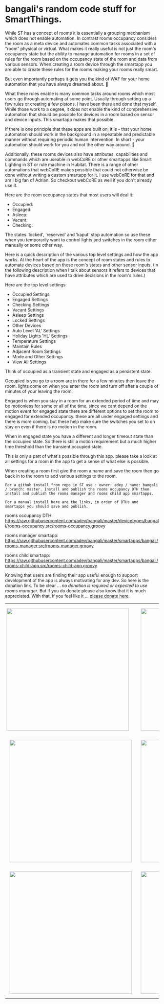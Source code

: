 # bangali's random code stuff for SmartThings.

While ST has a concept of rooms it is essentially a grouping mechanism which does not enable automation. In contrast rooms occupancy considers the room as a meta device and automates common tasks associated with a “room” physical or virtual. What makes it really useful is not just the room's occupancy state but the ability to manage automation for rooms in a set of rules for the room based on the occupancy state of the room and data from various sensors. When creating a room device through the smartapp you are able to create these rules for the rooms making your rooms really smart.

But even importantly perhaps it gets you the kind of WAF for your home automation that you have always dreamed about. 🙂

What these rules enable is many common tasks around rooms which most users go through automating at some point. Usually through setting up a few rules or creating a few pistons. I have been there and done that myself. While those work to a degree, it does not enable the kind of comprehensive automation that should be possible for devices in a room based on sensor and device inputs. This smartapp makes that possible.

If there is one principle that these apps are built on, it is - that your home automation should work in the background in a repeatable and predictable manner without requiring periodic human intervention. In short - your automation should work for you and not the other way around. 🙂

Additionally, these rooms devices also have attributes, capabilities and commands which are useable in webCoRE or other smartapps like Smart Lighting in ST or rule machine in Hubitat. There is a range of other automations that webCoRE makes possible that could not otherwise be done without writing a custom smartapp for it. I use webCoRE for that and am I big fan of Adrian. So checkout webCoRE as well if you don't already use it.

Here are the room occupancy states that most users will deal it:
- Occupied:
- Engaged:
- Asleep:
- Vacant:
- Checking:

The states 'locked', 'reserved' and 'kaput' stop automation so use these when you temporarily want to control lights and switches in the room either manually or some other way.

Here is a quick description of the various top level settings and how the app works. At the heart of the app is the concept of room states and rules to automate devices based on these room's states and other sensor inputs. (In the following description when I talk about sensors it refers to devices that have attributes which are used to drive decisions in the room's rules.)

Here are the top level settings:
- Occupied Settings
- Engaged Settings
- Checking Settings
- Vacant Settings
- Asleep Settings
- Locked Settings
- Other Devices
- Auto Level 'AL' Settings
- Holiday Lights 'HL' Settings
- Temperature Settings
- Maintain Rules
- Adjacent Room Settings
- Mode and Other Settings
- View All Settings

Think of occupied as a transient state and engaged as a persistent state.

Occupied is you go to a room are in there for a few minutes then leave the room. lights come on when you enter the room and turn off after a couple of minutes of your leaving the room.

Engaged is when you stay in a room for an extended period of time and may be motionless for some or all of the time. since we cant depend on the motion event for engaged state there are different options to set the room to engaged for extended occupancy. these are all under engaged settings and there is more coming. but these help make sure the switches you set to on stay on even if there is no motion in the room.

When in engaged state you have a different and longer timeout state than the occupied state. So there is still a motion requirement but a much higher time threshold than the transient occupied state.

This is only a part of what's possible through this app. please take a look at all settings for a room in the app to get a sense of what else is possible.

When creating a room first give the room a name and save the room then go back in to the room to add various settings to the room.

`For a github install from repo in ST use : owner: adey / name: bangali / branch: master. Install and publish the rooms occupancy DTH then install and publish the rooms manager and rooms child app smartapps.`

`For a manual install here are the links, in order of DTHs and smartapps you should save and publish.`

rooms occupancy DTH:
https://raw.githubusercontent.com/adey/bangali/master/devicetypes/bangali/rooms-occupancy.src/rooms-occupancy.groovy

rooms manager smartapp:
https://raw.githubusercontent.com/adey/bangali/master/smartapps/bangali/rooms-manager.src/rooms-manager.groovy

rooms child smartapp:
https://raw.githubusercontent.com/adey/bangali/master/smartapps/bangali/rooms-child-app.src/rooms-child-app.groovy

Knowing that users are finding their app useful enough to support development of the app is always motivating for any dev. So here is the donation link. To be clear ... _no donation is required or expected to use rooms manager_. But if you do donate please also know that it is much appreciated. With that, if you feel like it ... <a href="https://www.paypal.me/dey">please donate here</a>.

<div id="screenshots-table">
    <table>
        <tr>
    	    <td style="padding:5px">
        	    <img height="400" src="https://user-images.githubusercontent.com/319291/32026136-d367e612-b997-11e7-885f-de855d9e444e.png">
      	    </td>
            <td style="padding:15px">
            	<img height="400" src="https://user-images.githubusercontent.com/319291/32026131-d23495ec-b997-11e7-8bb7-adc8aa1000b7.png">
            </td>
            <td style="padding:15px">
                <img height="400" src="https://user-images.githubusercontent.com/319291/32026137-d3829390-b997-11e7-9d07-1899a6cace35.png">
            </td>
        </tr>
        <tr>
            <td style="padding:15px">
                <img height="400" src="https://user-images.githubusercontent.com/319291/32026138-d39e1bf6-b997-11e7-86bd-22ba97467597.png">
            </td>
            <td style="padding:15px">
                <img height="400" src="https://user-images.githubusercontent.com/319291/32026133-d26e175e-b997-11e7-88bc-ebe103cba53a.png">
            </td>
            <td style="padding:15px">
                <img height="400" src="https://user-images.githubusercontent.com/319291/32026132-d251cc52-b997-11e7-9dcb-3bffab4094f0.png">
            </td>
        </tr>
        <tr>
            <td style="padding:15px">
                <img height="400" src="https://user-images.githubusercontent.com/319291/32026135-d34e0b2a-b997-11e7-950a-d2e88e7cc2f2.png">
            </td>
            <td style="padding:15px">
                <img height="400" src="https://user-images.githubusercontent.com/319291/32026139-d3b7aab2-b997-11e7-91b9-74340fdd5a1c.png">
            </td>
            <td style="padding:15px">
                <img height="400" src="https://user-images.githubusercontent.com/319291/32026134-d285d5b0-b997-11e7-9387-b679be8410b8.png">
            </td>
        </tr>
    </table>
</div>
